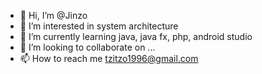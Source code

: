 - 👋 Hi, I’m @Jinzo
- 👀 I’m interested in system architecture
- 🌱 I’m currently learning java, java fx, php, android studio
- 💞️ I’m looking to collaborate on ...
- 📫 How to reach me tzitzo1996@gmail.com

<!---
tzitz14/tzitz14 is a ✨ special ✨ repository because its `README.md` (this file) appears on your GitHub profile.
You can click the Preview link to take a look at your changes.
--->
